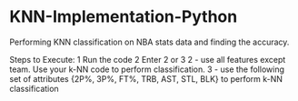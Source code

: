 # KNN-Implementation-Python
Performing KNN classification on NBA stats data and finding the accuracy.

Steps to Execute:
1 Run the code
2 Enter 2 or 3
    2 - use all features except team. Use your k-NN code to perform classification.
    3 - use the following set of attributes {2P%, 3P%, FT%, TRB, AST, STL, BLK} to perform k-NN classification
